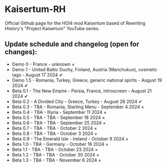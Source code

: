 # Kaisertum-RH
Official Github page for the HOI4 mod Kaisertum based of Rewriting History's "Project Kaisertum" YouTube series.

## Update schedule and changelog (open for changes):
- Demo 0 - France - unknown ×
- Demo 1 - United Baltic Duchy, Finland, Austria (Manchukuo), cosmetic tags - August 17 2024 ✔
- Demo 1.5 - Romania, Turkey, Greece, generic national spirits - August 19 2024 ✔
- Beta 0.1 - The New Empire - Persia, France, introscreen - August 21 2024 ✔
- Beta 0.2 - A Divided City - Greece, Turkey - August 28 2024 ✔
- Beta 0.3 - TBA - Romania, Starting Menu - September 4 2024 ×
- Beta 0.4 - TBA - Illyria - September 11 2024 ×
- Beta 0.5 - TBA - TBA - September 18 2024 ×
- Beta 0.6 - TBA - TBA - September 25 2024 ×
- Beta 0.7 - TBA - TBA - October 2 2024 ×
- Beta 0.8 - TBA - TBA - October 3 2024 ×
- Beta 0.9 - The Emerald Isle - Ireland - October 9 2024 ×
- Beta 1.0 - TBA - Germany - October 16 2024 ×
- Beta 1.1 - TBA - TBA - October 23 2024 ×
- Beta 1.2 - TBA - TBA - October 30 2024 ×
- Beta 1.3 - TBA - TBA - November 6 2024 ×
